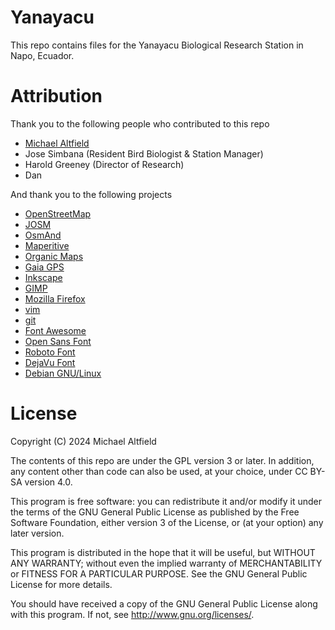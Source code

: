# Yanayacu

This repo contains files for the Yanayacu Biological Research Station in Napo, Ecuador.

# Attribution

Thank you to the following people who contributed to this repo

* [Michael Altfield](https://michaelaltfield.net)
* Jose Simbana (Resident Bird Biologist & Station Manager)
* Harold Greeney (Director of Research) 
* Dan

And thank you to the following projects

* [OpenStreetMap](https://openstreetmap.org/)
* [JOSM](https://josm.openstreetmap.de/)
* [OsmAnd](https://osmand.net/)
* [Maperitive](http://maperitive.net/)
* [Organic Maps](https://organicmaps.app/)
* [Gaia GPS](https://www.gaiagps.com/)
* [Inkscape](https://inkscape.org/)
* [GIMP](https://www.gimp.org/)
* [Mozilla Firefox](https://mozilla.org/firefox)
* [vim](https://www.vim.org/)
* [git](https://git-scm.com/)
* [Font Awesome](https://fontawesome.com/)
* [Open Sans Font](https://fonts.google.com/specimen/Open+Sans)
* [Roboto Font](https://fonts.google.com/specimen/Roboto#about)
* [DejaVu Font](https://dejavu-fonts.github.io/)
* [Debian GNU/Linux](http://www.gnu.org/)


# License

Copyright (C) 2024 Michael Altfield

The contents of this repo are under the GPL version 3 or later.
In addition, any content other than code can also be used, at your
choice, under CC BY-SA version 4.0.

This program is free software: you can redistribute it and/or modify
it under the terms of the GNU General Public License as published by
the Free Software Foundation, either version 3 of the License, or
(at your option) any later version.

This program is distributed in the hope that it will be useful,
but WITHOUT ANY WARRANTY; without even the implied warranty of
MERCHANTABILITY or FITNESS FOR A PARTICULAR PURPOSE.  See the
GNU General Public License for more details.

You should have received a copy of the GNU General Public License
along with this program.  If not, see <http://www.gnu.org/licenses/>.

